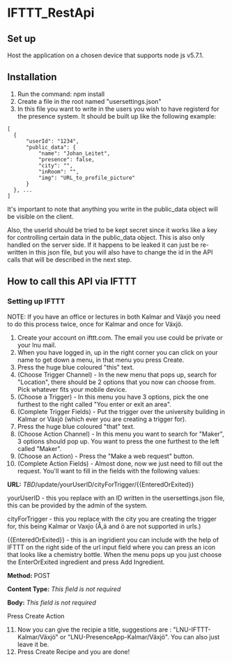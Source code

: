 # IFTTT_RestApi

## Set up

Host the application on a chosen device that supports node js v5.7.1.

## Installation

1. Run the command: npm install
2. Create a file in the root named "usersettings.json"
3. In this file you want to write in the users you wish to have registerd for the presence system. It should be built up like the following example: 
```
[
  {
      "userId": "1234",
      "public_data": {
          "name": "Johan_Leitet",
          "presence": false,
          "city": "",
          "inRoom": "",
          "img": "URL_to_profile_picture"
      }
  }, ...
]
```

It's important to note that anything you write in the public_data object will be visible on the client.

Also, the userId should be tried to be kept secret since it works like a key for controlling certain data in the public_data object. This is also only handled on the server side. If it happens to be leaked it can just be re-written in this json file, but you will also have to change the id in the API calls that will be described in the next step.

## How to call this API via IFTTT

### Setting up IFTTT
NOTE: If you have an office or lectures in both Kalmar and Växjö you need to do this process twice, once for Kalmar and once for Växjö.

1. Create your account on ifttt.com. The email you use could be private or your lnu mail.
2. When you have logged in, up in the right corner you can click on your name to get down a menu, in that menu you press Create.
3. Press the huge blue coloured "this" text.
4. (Choose Trigger Channel) - In the new menu that pops up, search for "Location", there should be 2 options that you now can choose from. Pick whatever fits your mobile device.
5. (Choose a Trigger) - In this menu you have 3 options, pick the one furthest to the right called "You enter or exit an area".
6. (Complete Trigger Fields) - Put the trigger over the university building in Kalmar or Växjö (which ever you are creating a trigger for). 
7. Press the huge blue coloured "that" text.
8. (Choose Action Channel) - In this menu you want to search for "Maker", 3 options should pop up. You want to press the one furthest to the left called "Maker".
9. (Choose an Action) - Press the "Make a web request" button.
10. (Complete Action Fields) - Almost done, now we just need to fill out the request. You'll want to fill in the fields with the following values:

<b>URL:</b> *TBD*/update/yourUserID/cityForTrigger/{{EnteredOrExited}}

yourUserID - this you replace with an ID written in the usersettings.json file, this can be provided by the admin of the system.

cityForTrigger - this you replace with the city you are creating the trigger for, this being Kalmar or Vaxjo (Å,ä and ö are not supported in urls.)

{{EnteredOrExited}} - this is an ingridient you can include with the help of IFTTT on the right side of the url input field where you can press an icon that looks like a chemistry bottle. When the menu pops up you just choose the EnterOrExited ingredient and press Add Ingredient.

<b>Method:</b> POST

<b>Content Type:</b> *This field is not required*

<b>Body:</b> *This field is not required*

Press Create Action

11. Now you can give the recipie a title, suggestions are : "LNU-IFTTT-Kalmar/Växjö" or "LNU-PresenceApp-Kalmar/Växjö". You can also just leave it be.
12. Press Create Recipe and you are done!
